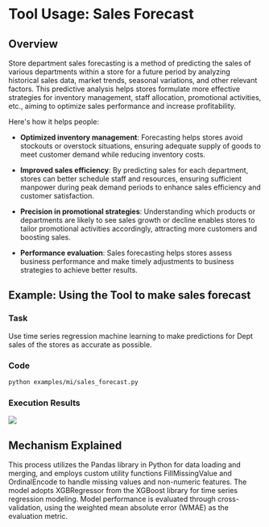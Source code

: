 # Tool Usage: Sales Forecast

## Overview

Store department sales forecasting is a method of predicting the sales of various departments within a store for a future period by analyzing historical sales data, market trends, seasonal variations, and other relevant factors. This predictive analysis helps stores formulate more effective strategies for inventory management, staff allocation, promotional activities, etc., aiming to optimize sales performance and increase profitability.

Here's how it helps people:

- **Optimized inventory management**: Forecasting helps stores avoid stockouts or overstock situations, ensuring adequate supply of goods to meet customer demand while reducing inventory costs.

- **Improved sales efficiency**: By predicting sales for each department, stores can better schedule staff and resources, ensuring sufficient manpower during peak demand periods to enhance sales efficiency and customer satisfaction.

- **Precision in promotional strategies**: Understanding which products or departments are likely to see sales growth or decline enables stores to tailor promotional activities accordingly, attracting more customers and boosting sales.

- **Performance evaluation**: Sales forecasting helps stores assess business performance and make timely adjustments to business strategies to achieve better results.

## Example: Using the Tool to make sales forecast

### Task

Use time series regression machine learning to make predictions for Dept sales of the stores as accurate as possible.

### Code

```bash
python examples/mi/sales_forecast.py
```

### Execution Results

<img src="../../../../../public/image/guide/use_cases/interpreter/sales_forecast.png">

## Mechanism Explained

This process utilizes the Pandas library in Python for data loading and merging, and employs custom utility functions FillMissingValue and OrdinalEncode to handle missing values and non-numeric features. The model adopts XGBRegressor from the XGBoost library for time series regression modeling. Model performance is evaluated through cross-validation, using the weighted mean absolute error (WMAE) as the evaluation metric.
